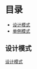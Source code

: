 # 目录

- [设计模式](#设计模式)
- [单例模式](https://github.com/ChuangLiu727/GetJob/blob/master/设计模式/单例模式.md)

## 设计模式

[设计模式](https://github.com/CyC2018/CS-Notes/blob/master/docs/notes/%E8%AE%BE%E8%AE%A1%E6%A8%A1%E5%BC%8F.md#2-%E7%AE%80%E5%8D%95%E5%B7%A5%E5%8E%82simple-factory)